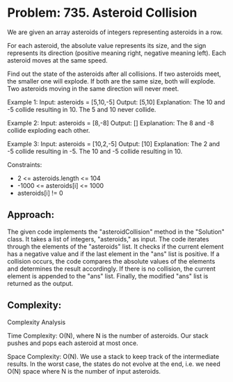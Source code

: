 # Problem: 735. Asteroid Collision
We are given an array asteroids of integers representing asteroids in a row.

For each asteroid, the absolute value represents its size, and the sign represents its direction (positive meaning right, negative meaning left). Each asteroid moves at the same speed.

Find out the state of the asteroids after all collisions. If two asteroids meet, the smaller one will explode. If both are the same size, both will explode. Two asteroids moving in the same direction will never meet.

Example 1:
Input: asteroids = [5,10,-5]
Output: [5,10]
Explanation: The 10 and -5 collide resulting in 10. The 5 and 10 never collide.

Example 2:
Input: asteroids = [8,-8]
Output: []
Explanation: The 8 and -8 collide exploding each other.

Example 3:
Input: asteroids = [10,2,-5]
Output: [10]
Explanation: The 2 and -5 collide resulting in -5. The 10 and -5 collide resulting in 10.
 
Constraints:
- 2 <= asteroids.length <= 104
- -1000 <= asteroids[i] <= 1000
- asteroids[i] != 0

## Approach: 
The given code implements the "asteroidCollision" method in the "Solution" class. It takes a list of integers, "asteroids," as input. The code iterates through the elements of the "asteroids" list. It checks if the current element has a negative value and if the last element in the "ans" list is positive. If a collision occurs, the code compares the absolute values of the elements and determines the result accordingly. If there is no collision, the current element is appended to the "ans" list. Finally, the modified "ans" list is returned as the output.

## Complexity: 
Complexity Analysis

Time Complexity: O(N), where N is the number of asteroids. Our stack pushes and pops each asteroid at most once.

Space Complexity: O(N). We use a stack to keep track of the intermediate results. In the worst case, the states do not evolve at the end, i.e. we need O(N) space where N is the number of input asteroids.